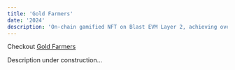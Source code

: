 ```yaml
---
title: 'Gold Farmers'
date: '2024'
description: 'On-chain gamified NFT on Blast EVM Layer 2, achieving over 65,000 on-chain transactions.'
---
```


Checkout [Gold Farmers](https://lualabs.xyz/farmers)

Description under construction...